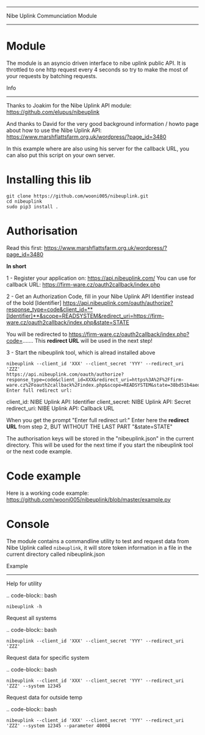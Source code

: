 ********************************
Nibe Uplink Communciation Module
********************************


Module
======


The module is an asyncio driven interface to nibe uplink public API. It is throttled to one http request every 4 seconds so
try to make the most of your requests by batching requests.

Info
____
Thanks to Joakim for the Nibe Uplink API module: https://github.com/elupus/nibeuplink

And thanks to David for the very good background information / howto page about how to use the Nibe Uplink API: 
https://www.marshflattsfarm.org.uk/wordpress/?page_id=3480

In this example where are also using his server for the callback URL, you can also put this script on your own server.

Installing this lib
===================

```
git clone https://github.com/wooni005/nibeuplink.git
cd nibeuplink
sudo pip3 install .
```

Authorisation
=============

Read this first: https://www.marshflattsfarm.org.uk/wordpress/?page_id=3480

**In short**

1 - Register your application on: https://api.nibeuplink.com/
    You can use for callback URL: https://firm-ware.cz/oauth2callback/index.php

2 - Get an Authorization Code, fill in your Nibe Uplink API Identifier instead of the bold [Identifier]
https://api.nibeuplink.com/oauth/authorize?response_type=code&client_id=**[Identifier]**&scope=READSYSTEM&redirect_uri=https://firm-ware.cz/oauth2callback/index.php&state=STATE

You will be redirected to https://firm-ware.cz/oauth2callback/index.php?code=.......
This **redirect URL** will be used in the next step!

3 - Start the nibeuplink tool, which is alread installed above

```
nibeuplink --client_id 'XXX' --client_secret 'YYY' --redirect_uri 'ZZZ'
https://api.nibeuplink.com/oauth/authorize?response_type=code&client_id=XXX&redirect_uri=https%3A%2F%2Ffirm-ware.cz%2Foauth2callback%2Findex.php&scope=READSYSTEM&state=38bd51b4aedb446c9090b80bbdbbcbf0
Enter full redirect url: 
```

client_id:     NIBE Uplink API: Identifier
client_secret: NIBE Uplink API: Secret
redirect_uri:  NIBE Uplink API: Callback URL

When you get the prompt "Enter full redirect url:"
Enter here the **redirect URL** from step 2, BUT WITHOUT THE LAST PART "&state=STATE"

The authorisation keys will be stored in the "nibeuplink.json" in the current directory. This will be used for the next time if you start the nibeuplink tool or the next code example.

Code example
============

Here is a working code example: https://github.com/wooni005/nibeuplink/blob/master/example.py



Console
=======

The module contains a commandline utility to test and request data from Nibe Uplink called ``nibeuplink``, it will store token information in a file in the current directory called nibeuplink.json

Example
_______

Help for utility

.. code-block:: bash

    nibeuplink -h

Request all systems

.. code-block:: bash

    nibeuplink --client_id 'XXX' --client_secret 'YYY' --redirect_uri 'ZZZ'


Request data for specific system

.. code-block:: bash

    nibeuplink --client_id 'XXX' --client_secret 'YYY' --redirect_uri 'ZZZ' --system 12345

Request data for outside temp

.. code-block:: bash

    nibeuplink --client_id 'XXX' --client_secret 'YYY' --redirect_uri 'ZZZ' --system 12345 --parameter 40004
